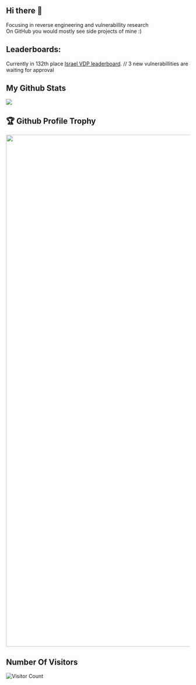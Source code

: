 ## Hi there 👋
Focusing in reverse engineering and vulnerabillity research <br>
On GitHub you would mostly see side projects of mine :)

## Leaderboards:
Currently in 132th place [Israel VDP leaderboard](https://www.gov.il/he/pages/vdp_chart). // 3 new vulnerabillities are waiting for approval


## My Github Stats

<img src="https://github-readme-stats.vercel.app/api?username=HomiGrotas&show_icons=true&theme=gotham&&count_private=true&include_all_commits=true"/>

<a><h2>🏆 Github Profile Trophy</h2></a>
<a>
  <img width=1400 src="https://github-profile-trophy.vercel.app/?username=HomiGrotas&column=8&theme=gruvbox&no-frame=true"/>
</a>

## Number Of Visitors 
![Visitor Count](https://profile-counter.glitch.me/HomiGrotas/count.svg)

